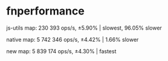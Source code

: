 # fnperformance

  js-utils map:
    230 393 ops/s, ±5.90%     | slowest, 96.05% slower

  native map:
    5 742 346 ops/s, ±4.42%   | 1.66% slower

  new map:
    5 839 174 ops/s, ±4.30%   | fastest
